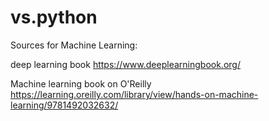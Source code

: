 # vs.python
 Sources for Machine Learning:

 deep learning book
 https://www.deeplearningbook.org/


  Machine learning book on O'Reilly
 https://learning.oreilly.com/library/view/hands-on-machine-learning/9781492032632/
